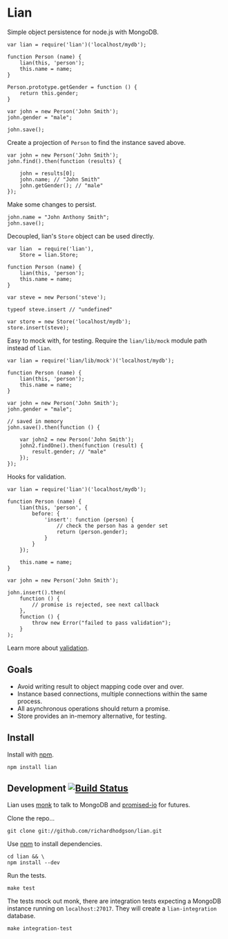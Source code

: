 # Lian

Simple object persistence for node.js with MongoDB.

    var lian = require('lian')('localhost/mydb');

    function Person (name) {
        lian(this, 'person');
        this.name = name;
    }

    Person.prototype.getGender = function () {
        return this.gender;
    }

    var john = new Person('John Smith');
    john.gender = "male";

    john.save();

Create a projection of `Person` to find the instance saved above.

    var john = new Person('John Smith');
    john.find().then(function (results) {

        john = results[0];
        john.name; // "John Smith"
        john.getGender(); // "male"
    });

Make some changes to persist.

    john.name = "John Anthony Smith";
    john.save();

Decoupled, lian's `Store` object can be used directly.

    var lian  = require('lian'),
        Store = lian.Store;

    function Person (name) {
        lian(this, 'person');
        this.name = name;
    }

    var steve = new Person('steve');

    typeof steve.insert // "undefined"

    var store = new Store('localhost/mydb');
    store.insert(steve);

Easy to mock with, for testing. Require the `lian/lib/mock` module path instead of `lian`.

    var lian = require('lian/lib/mock')('localhost/mydb');

    function Person (name) {
        lian(this, 'person');
        this.name = name;
    }

    var john = new Person('John Smith');
    john.gender = "male";

    // saved in memory
    john.save().then(function () {

        var john2 = new Person('John Smith');
        john2.findOne().then(function (result) {
            result.gender; // "male"
        });
    });

Hooks for validation.

    var lian = require('lian')('localhost/mydb');

    function Person (name) {
        lian(this, 'person', {
            before: {
                'insert': function (person) {
                    // check the person has a gender set
                    return (person.gender);
                }
            }
        });

        this.name = name;
    }

    var john = new Person('John Smith');

    john.insert().then(
        function () {
            // promise is rejected, see next callback
        },
        function () {
            throw new Error("failed to pass validation");
        }
    );

Learn more about [validation](https://github.com/richardhodgson/lian/blob/master/validation.md).

## Goals

- Avoid writing result to object mapping code over and over.
- Instance based connections, multiple connections within the same process.
- All asynchronous operations should return a promise.
- Store provides an in-memory alternative, for testing.

## Install

Install with [npm](http://npmjs.org).

    npm install lian

## Development [![Build Status](https://secure.travis-ci.org/richardhodgson/lian.png)](http://travis-ci.org/richardhodgson/lian)

Lian uses [monk](https://github.com/LearnBoost/monk) to talk to MongoDB and [promised-io](https://github.com/kriszyp/promised-io) for futures.

Clone the repo...

    git clone git://github.com/richardhodgson/lian.git

Use [npm](http://npmjs.org) to install dependencies.

    cd lian && \
    npm install --dev

Run the tests.

    make test

The tests mock out monk, there are integration tests expecting a MongoDB instance running on `localhost:27017`. They will create a `lian-integration` database.

    make integration-test
